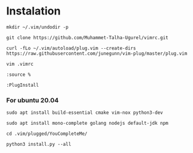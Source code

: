 # Instalation
```
mkdir ~/.vim/undodir -p
```
```
git clone https://github.com/Muhammet-Talha-Ugurel/vimrc.git
```
```
curl -fLo ~/.vim/autoload/plug.vim --create-dirs  https://raw.githubusercontent.com/junegunn/vim-plug/master/plug.vim
```
```
vim .vimrc
```
```
:source %
```
```
:PlugInstall
```
### For ubuntu 20.04
```
sudo apt install build-essential cmake vim-nox python3-dev
```
```
sudo apt install mono-complete golang nodejs default-jdk npm
```
```
cd .vim/plugged/YouCompleteMe/
```
```
python3 install.py --all
```
